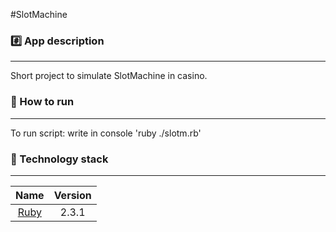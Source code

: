 #SlotMachine

### :hash: App description
-------------

Short project to simulate SlotMachine in casino.

### :book: How to run
-------------

To run script: write in console 'ruby ./slotm.rb'

### :closed_lock_with_key: Technology stack
-------------

| Name |  Version |
| :--: | :---: |
| [Ruby](https://www.ruby-lang.org) | 2.3.1 |
